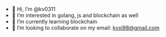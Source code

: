 - 👋 Hi, I’m @kv0311
- 👀 I’m interested in golang, js and blockchain as well
- 🌱 I’m currently learning blockchain
- 💞️ I’m looking to collaborate on my email: kvxi98@gmail.com

<!---
kv0311/kv0311 is a ✨ special ✨ repository because its `README.md` (this file) appears on your GitHub profile.
You can click the Preview link to take a look at your changes.
--->
